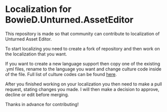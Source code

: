 # Localization for BowieD.Unturned.AssetEditor

This repository is made so that community can contribute to localization of Unturned Asset Editor.

To start localizing you need to create a fork of repository and then work on the localization that you want.

If you want to create a new language support then copy one of the existing .yml files, rename to the language you want and change culture code inside of the file. Full list of culture codes can be found [here](https://azuliadesigns.com/c-sharp-tutorials/list-net-culture-country-codes/).

After you finished working on your localization you then need to make a pull request, stating changes you made. I will then make a decision to approve, decline or edit before merging.

Thanks in advance for contributing!
